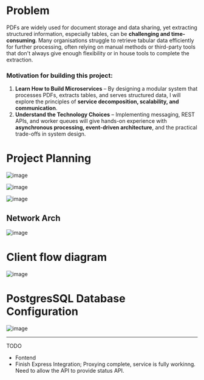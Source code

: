 # Problem
PDFs are widely used for document storage and data sharing, yet extracting structured information, especially tables, can be **challenging and time-consuming**. Many organisations struggle to retrieve tabular data efficiently for further processing, often relying on manual methods or third-party tools that don't always give enough flexibility or in house tools to complete the extraction.

### Motivation for building this project:
1. **Learn How to Build Microservices** – By designing a modular system that processes PDFs, extracts tables, and serves structured data, I will explore the principles of **service decomposition, scalability, and communication**.
2. **Understand the Technology Choices** – Implementing messaging, REST APIs, and worker queues will give hands-on experience with **asynchronous processing, event-driven architecture**, and the practical trade-offs in system design.

   
# Project Planning
![image](https://github.com/user-attachments/assets/c16095ed-a0df-4354-b6e8-6b138e5e76c6)

![image](https://github.com/user-attachments/assets/71c252f1-958d-43e5-837f-9a8a253c1d15)

![image](https://github.com/user-attachments/assets/66bb2d82-43d4-4bb3-b074-7aad67935814)

## Network Arch
![image](https://github.com/user-attachments/assets/067c915d-8d19-43a9-aba7-55542f880e85)


# Client flow diagram
![image](https://github.com/user-attachments/assets/e0447144-513f-4db6-b518-a69a4bcafd43)


# PostgresSQL Database Configuration
![image](https://github.com/user-attachments/assets/9fae3b2d-5399-41b7-b326-c933fa200f66)


---
TODO
- Fontend
- Finish Express Integration; Proxying complete, service is fully workinng. Need to allow the API to provide status API.
